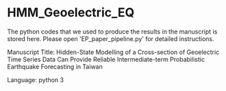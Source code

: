 # HMM_Geoelectric_EQ
The python codes that we used to produce the results in the manuscript is stored here. Please open 'EP_paper_pipeline.py' for detailed instructions. 

Manuscript Title: Hidden-State Modelling of a Cross-section of Geoelectric Time Series Data Can Provide Reliable Intermediate-term Probabilistic Earthquake Forecasting in Taiwan

Language: python 3
